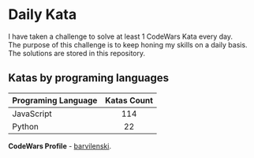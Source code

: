 # Daily Kata

I have taken a challenge to solve at least 1 CodeWars Kata every day.  
The purpose of this challenge is to keep honing my skills on a daily basis.  
The solutions are stored in this repository.

## Katas by programing languages

| Programing Language | Katas Count |
| ------------------- | :---------: |
| JavaScript          |         114 |
| Python              |          22 |


**CodeWars Profile** - [barvilenski](https://www.codewars.com/users/vbarv24).
